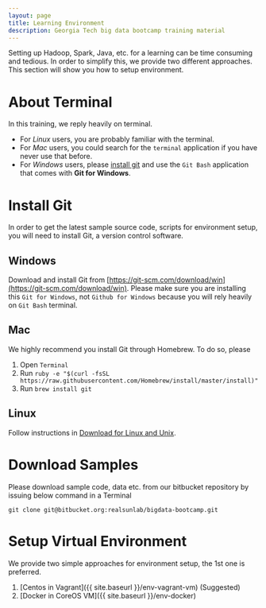 ```yaml
---
layout: page
title: Learning Environment
description: Georgia Tech big data bootcamp training material
---
```


Setting up Hadoop, Spark, Java, etc. for a learning can be time consuming and tedious. In order to simplify this, we provide two different approaches. This section will show you how to setup environment.

# About Terminal
In this training, we reply heavily on terminal. 

- For *Linux* users, you are probably familiar with the terminal. 
- For  *Mac* users, you could search for the `terminal` application if you have never use that before. 
- For *Windows* users, please [install git](#install-git) and use the `Git Bash` application that comes with **Git for Windows**.

# Install Git
In order to get the latest sample source code, scripts for environment setup, you will need to install Git, a version control software.

## Windows
Download and install Git from [https://git-scm.com/download/win](https://git-scm.com/download/win). Please make sure you are installing this `Git for Windows`, not  `Github for Windows` because you will rely heavily on `Git Bash` terminal.

## Mac
We highly recommend you install Git through Homebrew. To do so, please

1. Open `Terminal`
2. Run `ruby -e "$(curl -fsSL https://raw.githubusercontent.com/Homebrew/install/master/install)"`
3. Run `brew install git`

## Linux
Follow instructions in [Download for Linux and Unix](https://git-scm.com/download/linux).

# Download Samples

Please download sample code, data etc. from our bitbucket repository by issuing below command in a Terminal

```
git clone git@bitbucket.org:realsunlab/bigdata-bootcamp.git
```

# Setup Virtual Environment

We provide two simple approaches for environment setup, the 1st one is preferred.

1. [Centos in Vagrant]({{ site.baseurl }}/env-vagrant-vm) (Suggested)
2. [Docker in CoreOS VM]({{ site.baseurl }}/env-docker)
